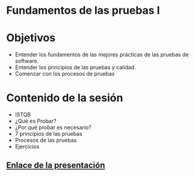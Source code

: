 # Fundamentos de las pruebas I

# Objetivos
- Entender los fundamentos de las mejores prácticas de las pruebas de software.
- Entender los principios de las pruebas y calidad.
- Comenzar con los procesos de pruebas

# Contenido de la sesión
- ISTQB
- ¿Qué es Probar?
- ¿Por qué probar es necesario?
- 7 principios de las pruebas
- Procesos de las pruebas
- Ejercicios

## [Enlace de la presentación](https://docs.google.com/presentation/d/1FgQw-5lr-xokAmI_1TiwA5nK6sEiy98rX8daWzJ7vwY/edit#slide=id.g1474dcddfed_0_0)